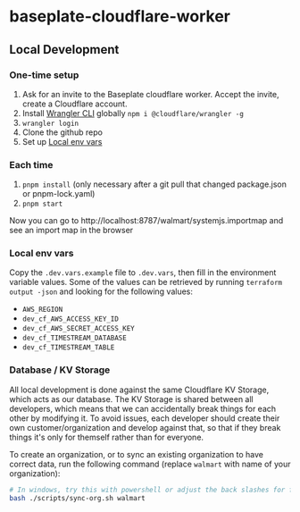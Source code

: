 # baseplate-cloudflare-worker

## Local Development

### One-time setup

1. Ask for an invite to the Baseplate cloudflare worker. Accept the invite, create a Cloudflare account.
1. Install [Wrangler CLI](https://developers.cloudflare.com/workers/cli-wrangler/install-update) globally `npm i @cloudflare/wrangler -g`
1. `wrangler login`
1. Clone the github repo
1. Set up [Local env vars](#local-env-vars)

### Each time

1. `pnpm install` (only necessary after a git pull that changed package.json or pnpm-lock.yaml)
1. `pnpm start`

Now you can go to http://localhost:8787/walmart/systemjs.importmap and see an import map in the browser

### Local env vars

Copy the `.dev.vars.example` file to `.dev.vars`, then fill in the environment variable values. Some of the values can be retrieved by running `terraform output -json` and looking for the following values:

- `AWS_REGION`
- `dev_cf_AWS_ACCESS_KEY_ID`
- `dev_cf_AWS_SECRET_ACCESS_KEY`
- `dev_cf_TIMESTREAM_DATABASE`
- `dev_cf_TIMESTREAM_TABLE`

### Database / KV Storage

All local development is done against the same Cloudflare KV Storage, which acts as our database. The KV Storage is shared between all developers, which means that we can accidentally break things for each other by modifying it. To avoid issues, each developer should create their own customer/organization and develop against that, so that if they break things it's only for themself rather than for everyone.

To create an organization, or to sync an existing organization to have correct data, run the following command (replace `walmart` with name of your organization):

```sh
# In windows, try this with powershell or adjust the back slashes for forward slashes if using Command Prompt
bash ./scripts/sync-org.sh walmart
```
